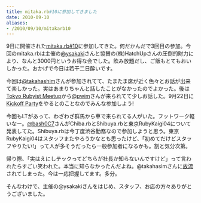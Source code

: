 ```yaml
---
title: mitaka.rb#10に参加してきました
date: 2010-09-10
aliases:
- /2010/09/10/mitakarb10
---
```

9日に開催された<a href='http://atnd.org/events/7542'>mitaka.rb#10</a>に参加してきた。何だかんだで3回目の参加。今回のmitaka.rbは主催の<a href='http://twitter.com/ysakaki'>@ysakaki</a>さんと協賛の(株)HatchUpさんの圧倒的財力により、なんと3000円というお得な会でした。飲み放題だし、ご飯もとてもおいしかった。おかげで今日は若干二日酔いです。

今回は<a href='http://twitter.com/takahashim'>@takahashim</a>さんが参加されてて、たまたま席が近く色々とお話が出来て楽しかった。実はあまりちゃんと話したことがなかったのでよかった。後は<a href='http://www.tokyorubyistmeetup.org/'>Tokyo Rubyist Meetup</a>から<a href='http://twitter.com/pwim'>@pwim</a>さんが来られてて少しお話した。9月22日に<a href='http://tokyorubyistmeetup.doorkeeper.jp/events/36'>Kickoff Party</a>をやるとのことなのでみんな参加しよう!

今回もLTがあって、わざわざ群馬から車で来られてる人がいた。フットワーク軽いなー。<a href='http://twitter.com/bash0C7'>@bash0C7</a>さんがChiba.rbとShibuya.rbと東京RubyKaigi04について発表してた。Shibuya.rbは今丁度渋谷勤務なので参加しようと思う。東京RubyKaigi04はスタッフまたやろうかなとも思ったけど、「初めてだけどスタッフやりたい!」って人が多そうだったら一般参加者になるかも。割と気分次第。

帰り際、「実はえにしテックってどちらが社長か知らないんですけど」って言われたらすごい笑われた。本当に知らなかったんだよね。@takahasimさんに<a href='http://twitter.com/takahashim/status/24015182969'>放流</a>されてしまった。今は一応把握してます。多分。

そんなわけで、主催の@ysakakiさんをはじめ、スタッフ、お店の方々ありがとうございました。